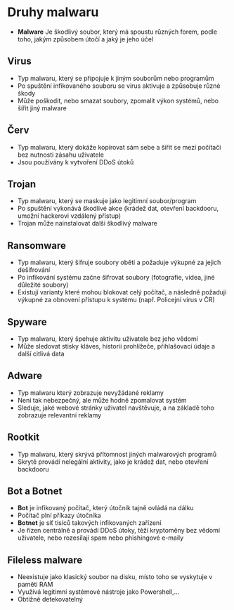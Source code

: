 # Druhy malwaru
* **Malware** Je škodlivý soubor, který má spoustu různých forem, podle toho, jakým způsobem útočí a jaký je jeho účel

## Virus
* Typ malwaru, který se připojuje k jiným souborům nebo programům
* Po spuštění infikovaného souboru se virus aktivuje a způsobuje různé škody
* Může poškodit, nebo smazat soubory, zpomalit výkon systémů, nebo šířit jiný malware

## Červ
* Typ malwaru, který dokáže kopírovat sám sebe a šířit se mezi počítači bez nutnosti zásahu uživatele
* Jsou používány k vytvoření DDoS útoků

## Trojan
* Typ malwaru, který se maskuje jako legitimní soubor/program
* Po spuštění vykonává škodlivé akce (krádež dat, otevření backdooru, umožní hackerovi vzdálený přístup)
* Trojan může nainstalovat další škodlivý malware

## Ransomware
* Typ malwaru, který šifruje soubory oběti a požaduje výkupné za jejich dešifrování
* Po infikování systému začne šifrovat soubory (fotografie, videa, jiné důležité soubory)
* Existují varianty které mohou blokovat celý počítač, a následně požadují výkupné za obnovení přístupu k systému (např. Policejní virus v ČR)

## Spyware 
* Typ malwaru, který špehuje aktivitu uživatele bez jeho vědomí
* Může sledovat stisky kláves, historii prohlížeče, přihlašovací údaje a další citlivá data

## Adware
* Typ malwaru který zobrazuje nevyžádané reklamy
* Není tak nebezpečný, ale může hodně zpomalovat systém
* Sleduje, jaké webové stránky uživatel navštěvuje, a na základě toho zobrazuje relevantní reklamy

## Rootkit
* Typ malwaru, který skrývá přítomnost jiných malwarových programů
* Skrytě provádí nelegální aktivity, jako je krádež dat, nebo otevření backdooru

## Bot a Botnet
* **Bot** je infikovaný počítač, který útočník tajně ovládá na dálku
* Počítač plní příkazy útočníka
* **Botnet** je síť tisíců takových infikovaných zařízení
* Je řízen centrálně a provádí DDoS útoky, těží kryptoměny bez vědomí uživatele, nebo rozesílají spam nebo phishingové e-maily
## Fileless malware
* Neexistuje jako klasický soubor na disku, místo toho se vyskytuje v paměti RAM
* Využívá legitimní systémové nástroje jako Powershell,...
* Obtížně detekovatelný
